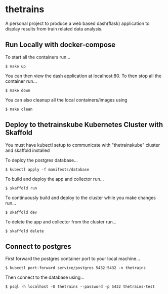 # thetrains

A personal project to produce a web based dash(flask) application to display results from train related data analysis.

## Run Locally with docker-compose

To start all the containers run...

```
$ make up
```

You can then view the dash application at localhost:80. To then stop all the container run...

```
$ make down
```

You can also cleanup all the local containers/images using

```
$ make clean
```

## Deploy to thetrainskube Kubernetes Cluster with Skaffold

You must have kubectl setup to communicate with "thetrainskube" cluster and skaffold installed

To deploy the postgres database...

```
$ kubectl apply -f manifests/database
```

To build and deploy the app and collector run...

```
$ skaffold run
```

To continuously build and deploy to the cluster while you make changes run...

```
$ skaffold dev
```

To delete the app and collector from the cluster run...

```
$ skaffold delete
```

## Connect to postgres

First forward the postgres container port to your local machine...

```
$ kubectl port-forward service/postgres 5432:5432 -n thetrains
```

Then connect to the database using...

```
$ psql -h localhost -U thetrains --password -p 5432 thetrains-test
```